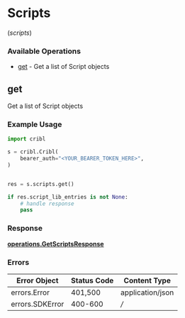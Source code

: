 # Scripts
(*scripts*)

### Available Operations

* [get](#get) - Get a list of Script objects

## get

Get a list of Script objects

### Example Usage

```python
import cribl

s = cribl.Cribl(
    bearer_auth="<YOUR_BEARER_TOKEN_HERE>",
)


res = s.scripts.get()

if res.script_lib_entries is not None:
    # handle response
    pass
```


### Response

**[operations.GetScriptsResponse](../../models/operations/getscriptsresponse.md)**
### Errors

| Error Object     | Status Code      | Content Type     |
| ---------------- | ---------------- | ---------------- |
| errors.Error     | 401,500          | application/json |
| errors.SDKError  | 400-600          | */*              |
